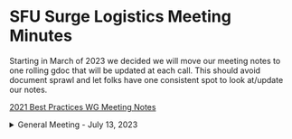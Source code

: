 # SFU Surge Logistics Meeting Minutes

Starting in March of 2023 we decided we will move our meeting notes to one rolling gdoc that will be updated at each call. This should avoid document sprawl and let folks have one consistent spot to look at/update our notes.

[2021 Best Practices WG Meeting Notes](https://docs.google.com/document/d/1sJhaZxG_9Wb2Sg6a4KxqnIvo_to5OkhMkbBk_7UqtEc/edit#)

<details>
 <summary>General Meeting - July 13, 2023</summary>

## Live Meeting Notes

<https://docs.google.com/document/d/1P2N2ZLft5tjkCm9LSlMkaAaNd7hKynmiUZBm6Fy0Mdg/edit?usp=sharing>

## Overview

* September 'Build a website' event
* Pizza fund application
* Stomhacks 2024 ~ SFSS Exec proposal for overnight

## Action Items

* Pizza fund application finished by july 20th ~ matt
* Exec proposal rough draft ~ david
* Github meeting minutes ~ matt

## Quick status on in-flight to-do's - (~2min each)

TBD

</details>
